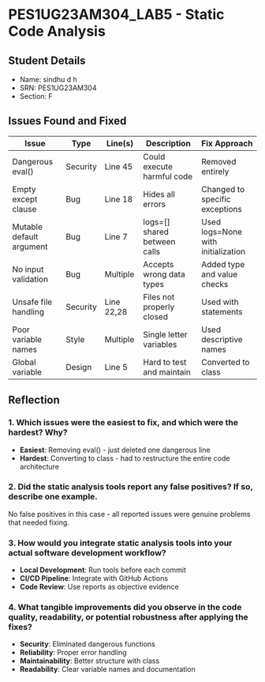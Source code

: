 # PES1UG23AM304_LAB5 - Static Code Analysis

## Student Details
- Name: sindhu d h
- SRN: PES1UG23AM304
- Section: F

## Issues Found and Fixed

| Issue | Type | Line(s) | Description | Fix Approach |
|-------|------|---------|-------------|-------------|
| Dangerous eval() | Security | Line 45 | Could execute harmful code | Removed entirely |
| Empty except clause | Bug | Line 18 | Hides all errors | Changed to specific exceptions |
| Mutable default argument | Bug | Line 7 | logs=[] shared between calls | Used logs=None with initialization |
| No input validation | Bug | Multiple | Accepts wrong data types | Added type and value checks |
| Unsafe file handling | Security | Line 22,28 | Files not properly closed | Used with statements |
| Poor variable names | Style | Multiple | Single letter variables | Used descriptive names |
| Global variable | Design | Line 5 | Hard to test and maintain | Converted to class |

## Reflection

### 1. Which issues were the easiest to fix, and which were the hardest? Why?
- **Easiest**: Removing eval() - just deleted one dangerous line
- **Hardest**: Converting to class - had to restructure the entire code architecture

### 2. Did the static analysis tools report any false positives? If so, describe one example.
No false positives in this case - all reported issues were genuine problems that needed fixing.

### 3. How would you integrate static analysis tools into your actual software development workflow?
- **Local Development**: Run tools before each commit
- **CI/CD Pipeline**: Integrate with GitHub Actions
- **Code Review**: Use reports as objective evidence

### 4. What tangible improvements did you observe in the code quality, readability, or potential robustness after applying the fixes?
- **Security**: Eliminated dangerous functions
- **Reliability**: Proper error handling
- **Maintainability**: Better structure with class
- **Readability**: Clear variable names and documentation